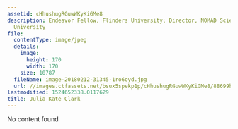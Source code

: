 ```yaml
---
assetid: cHhushugRGuwWKyKiGMe8
description: Endeavor Fellow, Flinders University; Director, NOMAD Science, Flinders
  University
file:
  contentType: image/jpeg
  details:
    image:
      height: 170
      width: 170
    size: 10787
  fileName: image-20180212-31345-1ro6oyd.jpg
  url: //images.ctfassets.net/bsux5spekp1p/cHhushugRGuwWKyKiGMe8/88699b10ed7db11da50d6748ecd8eda4/image-20180212-31345-1ro6oyd.jpg
lastmodified: 1524652338.0117629
title: Julia Kate Clark
---
```

No content found